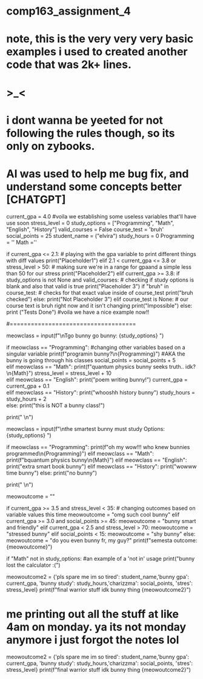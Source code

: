 # comp163_assignment_4

# note, this is the very very very basic examples i used to created another code that was 2k+ lines.
# >_<
# i dont wanna be yeeted for not following the rules though, so its only on zybooks.
# AI was used to help me bug fix, and understand some concepts better [CHATGPT]

current_gpa = 4.0         #voila we establishing some useless variables that'll have use soon
stress_level = 0
study_options = ["Programming", "Math", "English", "History"]
valid_courses = False
course_test = 'bruh'
social_points = 25
student_name = ("elvira") 
study_hours = 0
Programming = ''
Math ='' 

if current_gpa <= 2.1: # playing with the gpa variable to print different things with diff values
    print("Placeholder1")
elif 2.1 < current_gpa <= 3.8 or stress_level > 50: # making sure we're in a range for gpaand a simple less than 50 for our stress
    print("Placeholder2")
elif current_gpa >= 3.8:
    if study_options is not None and valid_courses: # checking if study options is blank and also that valid is true
        print("Placeholder 3")
        if "bruh" in course_test: # checks for that exact value inside of course_test
            print("bruh checked")
        else: print("Not Placeholder 3")
    elif course_test is None: # our course text is bruh right now and it isn't changing
        print("Impossible")
else:
    print ("Tests Done") #voila we have a nice example now!! 

    

#====================================



meowclass = input(f"\nTgo bunny go bunny: {study_options} ") 

if meowclass == "Programming":                             #changing other variables based on a singular variable
    print(f"programin bunny?\n{Programming}")            #AKA the bunny is going through his classes
    social_points = social_points + 5  
elif meowclass == "Math":
    print(f"quantum physics bunny seeks truth.. idk?\n{Math}")
    stress_level = stress_level + 10  
elif meowclass == "English":
    print("poem writing bunny!")
    current_gpa = current_gpa + 0.1  
elif meowclass == "History":
    print("whooshh history bunny")
    study_hours = study_hours + 2  
else:
    print("this is NOT a bunny class!")

print(" \n")


meowclass = input(f"\nthe smartest bunny must study Options: {study_options} ")

if meowclass == "Programming":
    print(f"oh my wow!!! who knew bunnies programmed\n{Programming}")
elif meowclass == "Math":
    print(f"bquantum physics bunny\n{Math}")
elif meowclass == "English":
    print("extra smart book bunny")
elif meowclass == "History":
    print("wowww time bunny")
else:
    print("no bunny")

print(" \n")

meowoutcome = ""

if current_gpa >= 3.5 and stress_level < 35:                    # changing outcomes based on variable values this time
    meowoutcome = "omg such cool bunny" 
elif current_gpa >= 3.0 and social_points >= 45:
    meowoutcome = "bunny smart and friendly"
elif current_gpa < 2.5 and stress_level > 70:
    meowoutcome = "stressed bunny"
elif social_points < 15:
    meowoutcome = "shy bunny"
else:
    meowoutcome = "do you even bunny fr, my guy?"
print(f"semesta outcome: {meowoutcome}")

if "Math" not in study_options:                     #an example of a 'not in' usage
    print("bunny lost the calculator :(")

meowoutcome2 = {'pls spare me im so tired': student_name,'bunny gpa': current_gpa, 'bunny study': study_hours,'charizzma': social_points, 'stres': stress_level} print(f"final warrior stuff idk bunny thing {meowoutcome2}")

 # me printing out all the stuff at like 4am on monday. ya its not monday anymore i just forgot the notes lol 
meowoutcome2 = {'pls spare me im so tired': student_name,'bunny gpa': current_gpa, 'bunny study': study_hours,'charizzma': social_points, 'stres': stress_level}
print(f"final warrior stuff idk bunny thing {meowoutcome2}")

